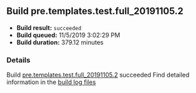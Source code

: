 ## Build pre.templates.test.full_20191105.2
- **Build result:** `succeeded`
- **Build queued:** 11/5/2019 3:02:29 PM
- **Build duration:** 379.12 minutes
### Details
Build [pre.templates.test.full_20191105.2](https://winappstudio.visualstudio.com/web/build.aspx?pcguid=a4ef43be-68ce-4195-a619-079b4d9834c2&builduri=vstfs%3a%2f%2f%2fBuild%2fBuild%2f31738) succeeded
Find detailed information in the [build log files]()
